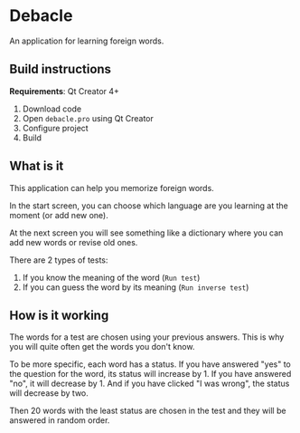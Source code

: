 # Debacle

An application for learning foreign words.

## Build instructions

__Requirements__: Qt Creator 4+

1. Download code
2. Open `debacle.pro` using Qt Creator
3. Configure project
4. Build

## What is it

This application can help you memorize foreign words.

In the start screen, you can choose which language are you learning at the moment (or add new one).

At the next screen you will see something like a dictionary where you can add new words or revise old ones.

There are 2 types of tests:
1. If you know the meaning of the word (`Run test`)
2. If you can guess the word by its meaning (`Run inverse test`)

## How is it working

The words for a test are chosen using your previous answers. This is why you will quite often get the words you don't know.

To be more specific, each word has a status. If you have answered "yes" to the question for the word, its status will increase by 1. If you have answered "no", it will decrease by 1. And if you have clicked "I was wrong", the status will decrease by two.

Then 20 words with the least status are chosen in the test and they will be answered in random order.
